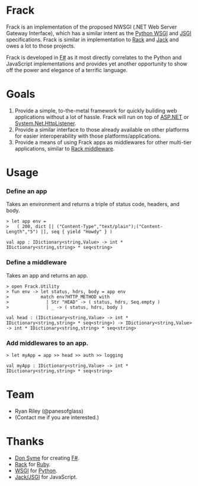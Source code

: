 Frack
============
Frack is an implementation of the proposed NWSGI (.NET Web Server Gateway Interface), which has a similar intent as the [Python WSGI](http://www.python.org/dev/peps/pep-0333/) and [JSGI](http://jackjs.org/jsgi-spec.html) specifications. Frack is similar in implementation to [Rack](http://rack.rubyforge.org/) and [Jack](http://jackjs.org/) and owes a lot to those projects.

Frack is developed in [F#](http://fsharp.net) as it most directly correlates to the Python and JavaScript implementations and provides yet another opportunity to show off the power and elegance of a terrific language.

Goals
============
1. Provide a simple, to-the-metal framework for quickly building web applications without a lot of hassle. Frack will run on top of [ASP.NET](http://asp.net/) or [System.Net.HttpListener](http://msdn.microsoft.com/en-us/library/system.net.httplistener.aspx).
2. Provide a similar interface to those already available on other platforms for easier interoperability with those platforms/applications.
3. Provide a means of using Frack apps as middlewares for other multi-tier applications, similar to [Rack middleware](http://tekpub.com/production/rack).

Usage
============

### Define an app

Takes an environment and returns a triple of status code, headers, and body.
    
    > let app env =
    >   ( 200, dict [| ("Content-Type","text/plain");("Content-Length","5") |], seq { yield "Howdy" } )
    
    val app : IDictionary<string,Value> -> int * IDictionary<string,string> * seq<string>

### Define a middleware

Takes an app and returns an app.

    > open Frack.Utility
    > fun env -> let status, hdrs, body = app env
    >            match env?HTTP_METHOD with
    >              | Str "HEAD" -> ( status, hdrs, Seq.empty )
    >              | _ -> ( status, hdrs, body )

    val head : (IDictionary<string,Value> -> int * IDictionary<string,string> * seq<string>) -> IDictionary<string,Value> -> int * IDictionary<string,string> * seq<string>

### Add middlewares to an app.

    > let myApp = app >> head >> auth >> logging
    
    val myApp : IDictionary<string,Value> -> int * IDictionary<string,string> * seq<string>

Team
============
* Ryan Riley (@panesofglass)
* (Contact me if you are interested.)

Thanks
============
* [Don Syme](http://blogs.msdn.com/b/dsyme/) for creating [F#](http://fsharp.net).
* [Rack](http://rack.rubyforge.org) for [Ruby](http://www.ruby-lang.org/).
* [WSGI](http://wsgi.org/wsgi) for [Python](http://python.org/).
* [Jack/JSGI](http://jackjs.org) for JavaScript.
